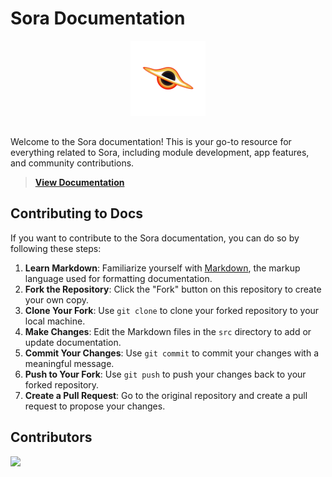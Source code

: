 # Sora Documentation


<div style="text-align: center; margin-bottom: 20px;">
  <img src="./src/assets/sora-logo.png" alt="Sora Logo" style="max-height: 120px; width: auto; margin-bottom: 10px;">
</div>


Welcome to the Sora documentation! This is your go-to resource for everything related to Sora, including module development, app features, and community contributions.

> **[View Documentation](https://sora.jm26.net/docs/)**

## Contributing to Docs

If you want to contribute to the Sora documentation, you can do so by following these steps:
1. **Learn Markdown**: Familiarize yourself with [Markdown](https://commonmark.org/help/tutorial/index.html), the markup language used for formatting documentation.
2. **Fork the Repository**: Click the "Fork" button on this repository to create your own copy.
3. **Clone Your Fork**: Use `git clone` to clone your forked repository to your local machine.
4. **Make Changes**: Edit the Markdown files in the `src` directory to add or update documentation.
5. **Commit Your Changes**: Use `git commit` to commit your changes with a meaningful message.
6. **Push to Your Fork**: Use `git push` to push your changes back to your forked repository.
7. **Create a Pull Request**: Go to the original repository and create a pull request to propose your changes.

## Contributors

<a href="https://github.com/com/Sora-Community/docs/graphs/contributors">
  <img src="https://contrib.rocks/image?repo=com/Sora-Community/docs" />
</a>

